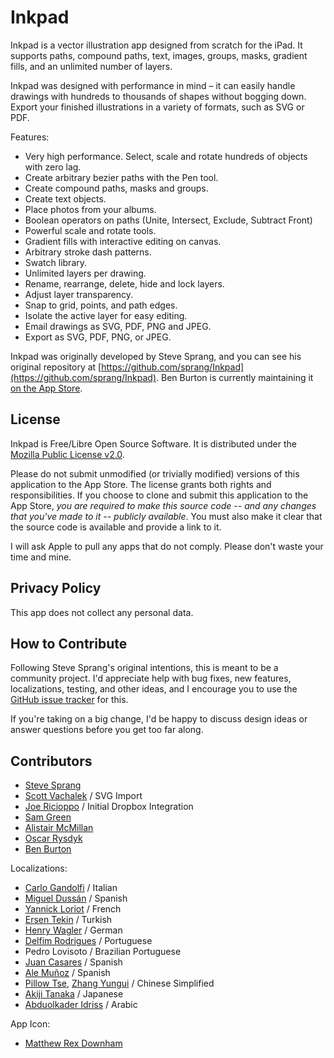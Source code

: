 Inkpad
======

Inkpad is a vector illustration app designed from scratch for the iPad. It supports paths, compound paths, text, images, groups, masks, gradient fills, and an unlimited number of layers.

Inkpad was designed with performance in mind – it can easily handle drawings with hundreds to thousands of shapes without bogging down. Export your finished illustrations in a variety of formats, such as SVG or PDF.

Features:

* Very high performance. Select, scale and rotate hundreds of objects with zero lag.
* Create arbitrary bezier paths with the Pen tool.
* Create compound paths, masks and groups.
* Create text objects.
* Place photos from your albums.
* Boolean operators on paths (Unite, Intersect, Exclude, Subtract Front)
* Powerful scale and rotate tools.
* Gradient fills with interactive editing on canvas.
* Arbitrary stroke dash patterns.
* Swatch library.
* Unlimited layers per drawing.
* Rename, rearrange, delete, hide and lock layers.
* Adjust layer transparency.
* Snap to grid, points, and path edges.
* Isolate the active layer for easy editing.
* Email drawings as SVG, PDF, PNG and JPEG.
* Export as SVG, PDF, PNG, or JPEG.

Inkpad was originally developed by Steve Sprang, and you can see his original repository at
[https://github.com/sprang/Inkpad](https://github.com/sprang/Inkpad).
Ben Burton is currently maintaining it [on the App Store](https://apps.apple.com/app/inkpad-libre/id1522113334).

License
-------

Inkpad is Free/Libre Open Source Software. It is distributed under the [Mozilla Public License v2.0](http://mozilla.org/MPL/2.0/).

Please do not submit unmodified (or trivially modified) versions of this application to the App Store.
The license grants both rights and responsibilities.
If you choose to clone and submit this application to the App Store,
*you are required to make this source code -- and any changes that you've made to it -- publicly available*.
You must also make it clear that the source code is available and provide a link to it.

I will ask Apple to pull any apps that do not comply. Please don't waste your time and mine.

Privacy Policy
--------------

This app does not collect any personal data.

How to Contribute
-----------------

Following Steve Sprang's original intentions, this is meant to be a community project.
I'd appreciate help with bug fixes, new features, localizations, testing, and other ideas,
and I encourage you to use the [GitHub issue tracker](https://github.com/baburton/Inkpad/issues) for this.

If you're taking on a big change, I'd be happy to discuss design ideas or answer questions before you get too far along.

Contributors
------------

* [Steve Sprang](https://github.com/sprang)
* [Scott Vachalek](https://github.com/svachalek) / SVG Import
* [Joe Ricioppo](https://github.com/joericioppo) / Initial Dropbox Integration
* [Sam Green](https://github.com/samgreen)
* [Alistair McMillan](https://github.com/alistairmcmillan)
* [Oscar Rysdyk](https://github.com/32Beat)
* [Ben Burton](https://github.com/baburton)

Localizations:

* [Carlo Gandolfi](https://github.com/cgand) / Italian
* [Miguel Dussán](https://github.com/migdus) / Spanish
* [Yannick Loriot](https://github.com/YannickL) / French
* [Ersen Tekin](https://github.com/ersentekin) / Turkish
* [Henry Wagler](https://github.com/number-six) / German
* [Delfim Rodrigues](http://asebenta.wordpress.com) / Portuguese
* Pedro Lovisoto / Brazilian Portuguese
* [Juan Casares](http://www.usablehack.com) / Spanish
* [Ale Muñoz](https://github.com/bomberstudios) / Spanish
* [Pillow Tse](https://github.com/xiezhhw), [Zhang Yungui](https://github.com/rhcad) / Chinese Simplified
* [Akiji Tanaka](https://github.com/akiji) / Japanese
* [Abduolkader Idriss](https://github.com/zaxf) / Arabic

App Icon:

* [Matthew Rex Downham](http://www.mrexd.com/)
